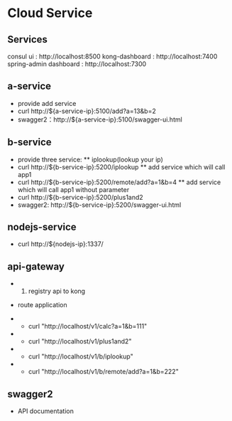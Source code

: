 # Cloud Service


## Services
consul ui : http://localhost:8500
kong-dashboard : http://localhost:7400
spring-admin dashboard : http://localhost:7300


## a-service
* provide add service
* curl http://${a-service-ip}:5100/add?a=13&b=2
* swagger2：http://${a-service-ip}:5100/swagger-ui.html

## b-service
* provide three service:
** iplookup(lookup your ip)
* curl http://${b-service-ip}:5200/iplookup
** add service which will call app1
* curl http://${b-service-ip}:5200/remote/add?a=1&b=4
** add service which will call app1 without parameter
* curl http://${b-service-ip}:5200/plus1and2
* swagger2: http://${b-service-ip}:5200/swagger-ui.html

## nodejs-service
* curl http://${nodejs-ip}:1337/



## api-gateway
* 1. registry api to kong

* route application
* * curl "http://localhost/v1/calc?a=1&b=111"
* * curl "http://localhost/v1/plus1and2"
* * curl "http://localhost/v1/b/iplookup"
* * curl "http://localhost/v1/b/remote/add?a=1&b=222"

## swagger2
* API documentation

